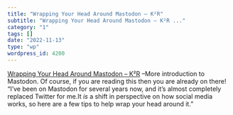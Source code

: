 ```yaml
---
title: "Wrapping Your Head Around Mastodon – K²R"
subtitle: "Wrapping Your Head Around Mastodon – K²R ..."
category: "1"
tags: []
date: "2022-11-13"
type: "wp"
wordpress_id: 4200
---
```

[ Wrapping Your Head Around Mastodon – K²R]( https://hyperborea.org/journal/2022/11/mastodon-what/) –More introduction to Mastodon. Of course, if you are reading this then you are already on there! “I’ve been on Mastodon for several years now, and it’s almost completely replaced Twitter for me.It *is* a shift in perspective on how social media works, so here are a few tips to help wrap your head around it.”